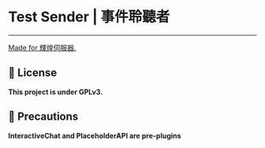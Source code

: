 # Test Sender | 事件聆聽者

---

[Made for 輝煌伺服器.](https://discord.gg/5MHGpAFGEN "The Copyright of the entire source codes is owned by NCT-skyouo according to Article 10 the Copyright Law of the Republic of China.")

## 📃 License
**This project is under GPLv3.**

## 🔴 Precautions
**InteractiveChat and PlaceholderAPI are pre-plugins**
